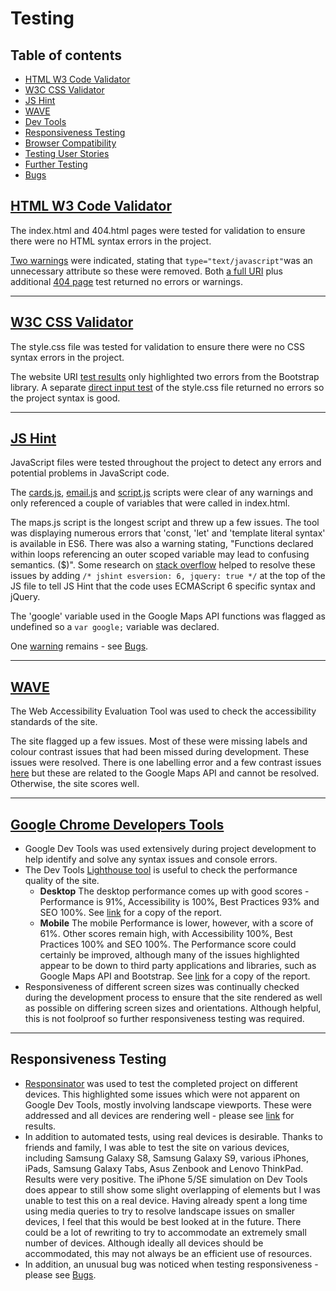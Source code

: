 # Testing

## Table of contents 

- [HTML W3 Code Validator](#html-w3-code-validator) 
- [W3C CSS Validator](#w3c-css-validator)
- [JS Hint](#js-hint)
- [WAVE](#wave)
- [Dev Tools](#google-chrome-developers-tools)
- [Responsiveness Testing](#responsiveness-testing)
- [Browser Compatibility](#browser-compatibility)
- [Testing User Stories](#testing-user-stories)
- [Further Testing](#further-testing)
- [Bugs](#bugs)


## [HTML W3 Code Validator](https://jigsaw.w3.org/css-validator/#validate_by_input)
The index.html and 404.html pages were tested for validation to ensure there were no HTML syntax errors in the project.

[Two warnings](https://github.com/SteveKennyUK/around-the-grounds/blob/main/assets/images/testing/html-val-1.JPG) were indicated, stating that `type="text/javascript"`was an unnecessary attribute so these were removed. Both [a full URI](https://github.com/SteveKennyUK/around-the-grounds/blob/main/assets/images/testing/html-val-2.JPG) plus additional [404 page](https://github.com/SteveKennyUK/around-the-grounds/blob/main/assets/images/testing/html-val-3.JPG) test returned no errors or warnings.

---
## [W3C CSS Validator](https://jigsaw.w3.org/css-validator/)
The style.css file was tested for validation to ensure there were no CSS syntax errors in the project.

The website URI [test results](https://github.com/SteveKennyUK/around-the-grounds/blob/main/assets/images/testing/css-val-1.JPG) only highlighted two errors from the Bootstrap library. A separate [direct input test](https://github.com/SteveKennyUK/around-the-grounds/blob/main/assets/images/testing/css-val-2.JPG) of the style.css file returned no errors so the project syntax is good.

---
## [JS Hint](https://jshint.com/)
JavaScript files were tested throughout the project to detect any errors and potential problems in JavaScript code.

The [cards.js](https://github.com/SteveKennyUK/around-the-grounds/blob/main/assets/images/testing/jshint1.JPG), [email.js](https://github.com/SteveKennyUK/around-the-grounds/blob/main/assets/images/testing/jshint2.JPG) and [script.js](https://github.com/SteveKennyUK/around-the-grounds/blob/main/assets/images/testing/jshint3.JPG) scripts were clear of any warnings and only referenced a couple of variables that were called in index.html.

The maps.js script is the longest script and threw up a few issues.
The tool was displaying numerous errors that 'const, 'let' and 'template literal syntax' is available in ES6. There was also a warning stating, "Functions declared within loops referencing an outer scoped variable may lead to confusing semantics. ($)".
Some research on [stack overflow](https://stackoverflow.com/) helped to resolve these issues by adding `/* jshint esversion: 6, jquery: true */` at the top of the JS file to tell JS Hint that the code uses ECMAScript 6 specific syntax and jQuery.

The 'google' variable used in the Google Maps API functions was flagged as undefined so a `var google;` variable was declared.

One [warning](https://github.com/SteveKennyUK/around-the-grounds/blob/main/assets/images/testing/jshint4.JPG) remains - see [Bugs](#bugs). 

---
## [WAVE](https://wave.webaim.org/)
The Web Accessibility Evaluation Tool was used to check the accessibility standards of the site. 

The site flagged up a few issues. Most of these were missing labels and colour contrast issues that had been missed during development. These issues were resolved. There is one labelling error and a few contrast issues [here](https://github.com/SteveKennyUK/around-the-grounds/blob/main/assets/images/testing/wave.JPG) but these are related to the Google Maps API and cannot be resolved. Otherwise, the site scores well. 

---
## [Google Chrome Developers Tools](https://developer.chrome.com/docs/devtools/)
- Google Dev Tools was used extensively during project development to help identify and solve any syntax issues and console errors.
- The Dev Tools [Lighthouse tool](https://developers.google.com/web/tools/lighthouse) is useful to check the performance quality of the site.
    - **Desktop** The desktop performance comes up with good scores - Performance is 91%, Accessibility is 100%, Best Practices 93% and SEO 100%. See [link](https://github.com/SteveKennyUK/around-the-grounds/blob/main/assets/images/testing/lighthouse-1.JPG) for a copy of the report.
    - **Mobile** The mobile Performance is lower, however, with a score of 61%. Other scores remain high, with Accessibility 100%, Best Practices 100% and SEO 100%.  The Performance score could certainly be improved, although many of the issues highlighted appear to be down to third party applications and libraries, such as Google Maps API and Bootstrap. See [link](https://github.com/SteveKennyUK/around-the-grounds/blob/main/assets/images/testing/lighthouse-2.JPG) for a copy of the report.
- Responsiveness of different screen sizes was continually checked during the development process to ensure that the site rendered as well as possible on differing screen sizes and orientations. Although helpful, this is not foolproof so further responsiveness testing was required.

---
## Responsiveness Testing
-   [Responsinator](https://www.responsinator.com/) was used to test the completed project on different devices. This highlighted some issues which were not apparent on Google Dev Tools, mostly involving landscape viewports. These were addressed and all devices are rendering well - please see [link](https://www.responsinator.com/?url=https%3A%2F%2Fstevekennyuk.github.io%2Faround-the-grounds%2F) for results.
- In addition to automated tests, using real devices is desirable. Thanks to friends and family, I was able to test the site on various devices, including Samsung Galaxy S8, Samsung Galaxy S9, various iPhones, iPads, Samsung Galaxy Tabs, Asus Zenbook and Lenovo ThinkPad. Results were very positive. 
The iPhone 5/SE simulation on Dev Tools does appear to still show some slight overlapping of elements but I was unable to test this on a real device. Having already spent a long time using media queries to try to resolve landscape issues on smaller devices, I feel that this would be best looked at in the future. There could be a lot of rewriting to try to accommodate an extremely small number of devices. Although ideally all devices should be accommodated, this may not always be an efficient use of resources.
- In addition, an unusual bug was noticed when testing responsiveness - please see [Bugs](#bugs).
